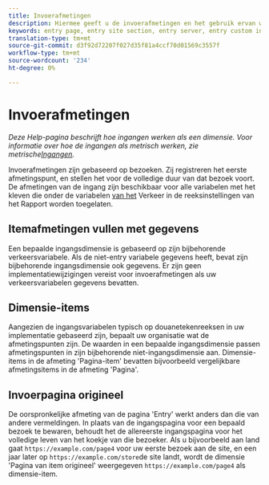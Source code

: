 ```yaml
---
title: Invoerafmetingen
description: Hiermee geeft u de invoerafmetingen en het gebruik ervan weer.
keywords: entry page, entry site section, entry server, entry custom insight
translation-type: tm+mt
source-git-commit: d3f92d72207f027d35f81a4ccf70d01569c3557f
workflow-type: tm+mt
source-wordcount: '234'
ht-degree: 0%

---
```



# Invoerafmetingen

*Deze Help-pagina beschrijft hoe ingangen werken als een dimensie. Voor informatie over hoe de ingangen als metrisch werken, zie metrische[Ingangen](../metrics/entries.md).*

Invoerafmetingen zijn gebaseerd op bezoeken. Zij registreren het eerste afmetingspunt, en stellen het voor de volledige duur van dat bezoek voort. De afmetingen van de ingang zijn beschikbaar voor alle variabelen met het kleven die onder de variabelen [van het](/help/admin/admin/c-traffic-variables/traffic-var.md) Verkeer in de reeksinstellingen van het Rapport worden toegelaten.

## Itemafmetingen vullen met gegevens

Een bepaalde ingangsdimensie is gebaseerd op zijn bijbehorende verkeersvariabele. Als de niet-entry variabele gegevens heeft, bevat zijn bijbehorende ingangsdimensie ook gegevens. Er zijn geen implementatiewijzigingen vereist voor invoerafmetingen als uw verkeersvariabelen gegevens bevatten.

## Dimensie-items

Aangezien de ingangsvariabelen typisch op douanetekenreeksen in uw implementatie gebaseerd zijn, bepaalt uw organisatie wat de afmetingspunten zijn. De waarden in een bepaalde ingangsdimensie passen afmetingspunten in zijn bijbehorende niet-ingangsdimensie aan. Dimensie-items in de afmeting &#39;Pagina-item&#39; bevatten bijvoorbeeld vergelijkbare afmetingsitems in de afmeting &#39;Pagina&#39;.

## Invoerpagina origineel

De oorspronkelijke afmeting van de pagina &#39;Entry&#39; werkt anders dan die van andere vermeldingen. In plaats van de ingangspagina voor een bepaald bezoek te bewaren, behoudt het de allereerste ingangspagina voor het volledige leven van het koekje van die bezoeker. Als u bijvoorbeeld aan land gaat `https://example.com/page4` voor uw eerste bezoek aan de site, en een jaar later op `https://example.com/store`de site landt, wordt de dimensie &#39;Pagina van item origineel&#39; weergegeven `https://example.com/page4` als dimensie-item.
